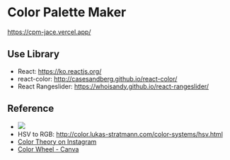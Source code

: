 # Color Palette Maker
https://cpm-jace.vercel.app/

## Use Library
- React: https://ko.reactjs.org/
- react-color: http://casesandberg.github.io/react-color/
- React Rangeslider: https://whoisandy.github.io/react-rangeslider/

## Reference
- ![](https://miro.medium.com/max/1400/1*W30TLUP9avQwyyLfwu7WYA.jpeg)
- HSV to RGB: http://color.lukas-stratmann.com/color-systems/hsv.html
- [Color Theory on Instagram](https://www.unum.la/blog/color-theory-on-instagram)
- [Color Wheel - Canva](https://www.canva.com/colors/color-wheel/)

